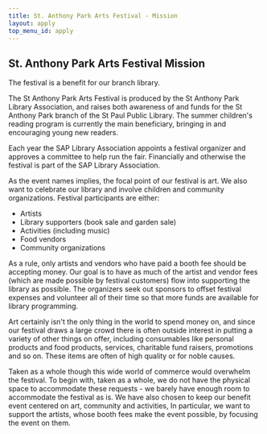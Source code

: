 ```yaml
---
title: St. Anthony Park Arts Festival - Mission
layout: apply
top_menu_id: apply
---
```

## St. Anthony Park Arts Festival Mission

The festival is a benefit for our branch library.

The St Anthony Park Arts Festival is produced by the 
St Anthony Park Library Association, 
and raises both awareness of and funds for the 
St Anthony Park branch of the St Paul Public Library. 
The summer children's reading program is currently the main beneficiary,
bringing in and encouraging young new readers.

Each year the SAP Library Association appoints a festival organizer
and approves a committee to help run the fair. Financially and 
otherwise the festival is part of the SAP Library Association.

As the event names implies, the focal point of our festival is art. 
We also want to celebrate our library and involve children 
and community organizations. Festival participants are either:

- Artists
- Library supporters (book sale and garden sale)
- Activities (including music)
- Food vendors
- Community organizations

As a rule, only artists and vendors who have paid a booth fee 
should be accepting money. Our goal is to have as much of the 
artist and vendor fees (which are made possible by festival customers) 
flow into supporting the library as possible. 
The organizers seek out sponsors to offset festival expenses and 
volunteer all of their time so that more funds are available for library programming.

Art certainly isn't the only thing in the world to spend money on, 
and since our festival draws a large crowd there is often outside interest 
in putting a variety of other things on offer, 
including consumables like personal products and food products, 
services, charitable fund raisers, promotions and so on.
These items are often of high quality or for noble causes. 

Taken as a whole though this wide world of commerce would
overwhelm the festival. To begin with, taken as a whole, we
do not have the physical space to accommodate these requests -
we barely have enough room to accommodate the festival as is. 
We have also chosen to keep our benefit event centered on art, community and activities, 
In particular, we want to support the artists, 
whose booth fees make the event possible, by focusing the event on them.
